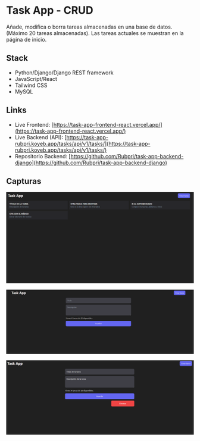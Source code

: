 # Task App - CRUD

Añade, modifica o borra tareas almacenadas en una base de datos. (Máximo 20 tareas almacenadas). Las tareas actuales se muestran en la página de inicio.

## Stack

- Python/Django/Django REST framework
- JavaScript/React
- Tailwind CSS
- MySQL

## Links

- Live Frontend: [https://task-app-frontend-react.vercel.app/](https://task-app-frontend-react.vercel.app/)
- Live Backend (API): [https://task-app-rubpri.koyeb.app/tasks/api/v1/tasks/](https://task-app-rubpri.koyeb.app/tasks/api/v1/tasks/)
- Repositorio Backend: [https://github.com/Rubpri/task-app-backend-django](https://github.com/Rubpri/task-app-backend-django)

## Capturas 

![Captura1](task1.png)

![Captura2](task2.png)

![Captura3](task3.png)
